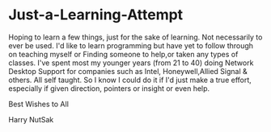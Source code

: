 # Just-a-Learning-Attempt
Hoping to learn a few things, just for the sake of learning. Not necessarily to ever be used.
I'd like to learn programming but have yet to follow through on teaching myself or Finding someone to help,or taken any types of classes.
I've spent most my younger years (from 21 to 40) doing Network Desktop Support for companies such as Intel, Honeywell,Allied Signal & others. All self taught. So I know I could do it if I'd just make a true effort, especially if given direction, pointers or insight or even help.

Best Wishes to All

Harry NutSak
